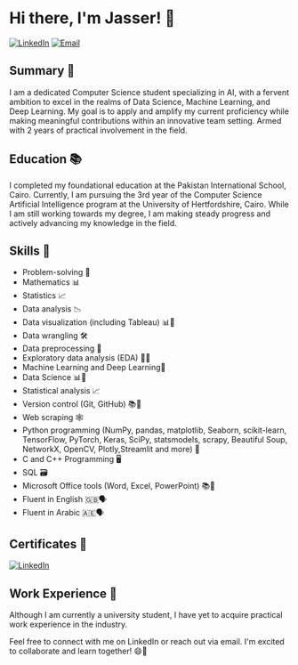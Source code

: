 # Hi there, I'm Jasser! 👋

[![LinkedIn](https://img.shields.io/badge/LinkedIn-Jasser%20AbdelFattah-blue)](https://www.linkedin.com/in/jasser-abdelfattah-67a420276/)
[![Email](https://img.shields.io/badge/Email-jasserabdelfattah12%40gmail.com-red)](mailto:jasserabdelfattah12@gmail.com)

## Summary 🎯

I am a dedicated Computer Science student specializing in AI, with a fervent ambition to excel in the realms of Data Science, Machine Learning, and Deep Learning. My goal is to apply and amplify my current proficiency while making meaningful contributions within an innovative team setting. Armed with 2 years of practical involvement in the field.

## Education 📚

I completed my foundational education at the Pakistan International School, Cairo. Currently, I am pursuing the 3rd year of the Computer Science Artificial Intelligence program at the University of Hertfordshire, Cairo. 
While I am still working towards my degree, I am making steady progress and actively advancing my knowledge in the field.

## Skills 🚀

- Problem-solving 🧠
- Mathematics 📊
- Statistics 📈
- Data analysis 📉
- Data visualization (including Tableau) 📊🎨
- Data wrangling 🛠️
- Data preprocessing 📑
- Exploratory data analysis (EDA) 🕵️‍♂️
- Machine Learning and Deep Learning🤖
- Data Science 📊🔬
- Statistical analysis 📈
- Version control (Git, GitHub) 📚🧾
- Web scraping 🕸️
- Python programming (NumPy, pandas, matplotlib, Seaborn, scikit-learn, TensorFlow, PyTorch, Keras, SciPy, statsmodels, scrapy, Beautiful Soup, NetworkX, OpenCV, Plotly,Streamlit and more) 🐍
- C and C++ Programming 🖥️
- SQL 🗃️
- Microsoft Office tools (Word, Excel, PowerPoint) 📚💼
- Fluent in English 🇬🇧🗣️
- Fluent in Arabic 🇦🇪🗣️

## Certificates 📜

[![LinkedIn](https://img.shields.io/badge/LinkedIn-Certificates-blue)](https://www.linkedin.com/in/jasser-abdelfattah-67a420276/details/certifications/)

## Work Experience 💼

Although I am currently a university student, I have yet to acquire practical work experience in the industry.

Feel free to connect with me on LinkedIn or reach out via email. I'm excited to collaborate and learn together! 😄🌟

